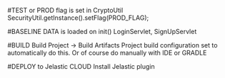 #TEST or PROD flag is set in CryptoUtil
SecurityUtil.getInstance().setFlag(PROD_FLAG);

#BASELINE DATA is loaded on init()
LoginServlet, SignUpServlet

#BUILD
Build Project -> Build Artifacts
Project build configuration set to automatically do this.
Or of course do manually with IDE or GRADLE

#DEPLOY to Jelastic CLOUD
Install Jelastic plugin


